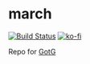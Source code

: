 # march
[![Build Status](https://travis-ci.org/phi-fell/march.svg?branch=master)](https://travis-ci.org/nulltitleexception/march)
[![ko-fi](https://www.ko-fi.com/img/githubbutton_sm.svg)](https://ko-fi.com/P5P31LH97)

Repo for [GotG](https://gotg.io)
